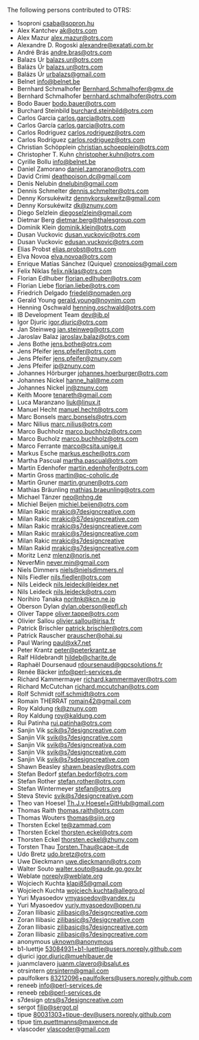 The following persons contributed to OTRS:

* 1soproni <csaba@sopron.hu>
* Alex Kantchev <ak@otrs.com>
* Alex Mazur <alex.mazur@otrs.com>
* Alexandre D. Rogoski <alexandre@exatati.com.br>
* André Brás <andre.bras@otrs.com>
* Balazs Ur <balazs.ur@otrs.com>
* Balázs Úr <balazs.ur@otrs.com>
* Balázs Úr <urbalazs@gmail.com>
* Belnet <info@belnet.be>
* Bernhard Schmalhofer <Bernhard.Schmalhofer@gmx.de>
* Bernhard Schmalhofer <bernhard.schmalhofer@otrs.com>
* Bodo Bauer <bodo.bauer@otrs.com>
* Burchard Steinbild <burchard.steinbild@otrs.com>
* Carlos Garcia <carlos.garcia@otrs.com>
* Carlos García <carlos.garcia@otrs.com>
* Carlos Rodriguez <carlos.rodriguez@otrs.com>
* Carlos Rodríguez <carlos.rodriguez@otrs.com>
* Christian Schöpplein <christian.schoepplein@otrs.com>
* Christopher T. Kuhn <christopher.kuhn@otrs.com>
* Cyrille Bollu <info@belnet.be>
* Daniel Zamorano <daniel.zamorano@otrs.com>
* David Crimi <deathpoison.dc@gmail.com>
* Denis Nelubin <dnelubin@gmail.com>
* Dennis Schmelter <dennis.schmelter@otrs.com>
* Denny Korsukéwitz <dennykorsukewitz@gmail.com>
* Denny Korsukéwitz <dk@znuny.com>
* Diego Selzlein <diegoselzlein@gmail.com>
* Dietmar Berg <dietmar.berg@thalesgroup.com>
* Dominik Klein <dominik.klein@otrs.com>
* Dusan Vuckovic <dusan.vuckovic@otrs.com>
* Dusan Vuckovic <edusan.vuckovic@otrs.com>
* Elias Probst <elias.probst@otrs.com>
* Elva Novoa <elva.novoa@otrs.com>
* Enrique Matías Sánchez (Quique) <cronopios@gmail.com>
* Felix Niklas <felix.niklas@otrs.com>
* Florian Edlhuber <florian.edlhuber@otrs.com>
* Florian Liebe <florian.liebe@otrs.com>
* Friedrich Delgado <friedel@nomaden.org>
* Gerald Young <gerald.young@noynim.com>
* Henning Oschwald <henning.oschwald@otrs.com>
* IB Development Team <dev@ib.pl>
* Igor Djuric <igor.djuric@otrs.com>
* Jan Steinweg <jan.steinweg@otrs.com>
* Jaroslav Balaz <jaroslav.balaz@otrs.com>
* Jens Bothe <jens.bothe@otrs.com>
* Jens Pfeifer <jens.pfeifer@otrs.com>
* Jens Pfeifer <jens.pfeifer@znuny.com>
* Jens Pfeifer <jp@znuny.com>
* Johannes Hörburger <johannes.hoerburger@otrs.com>
* Johannes Nickel <hanne_hal@me.com>
* Johannes Nickel <jn@znuny.com>
* Keith Moore <tenareth@gmail.com>
* Luca Maranzano <liuk@linux.it>
* Manuel Hecht <manuel.hecht@otrs.com>
* Marc Bonsels <marc.bonsels@otrs.com>
* Marc Nilius <marc.nilius@otrs.com>
* Marco Buchholz <marco.buchholz@otrs.com>
* Marco Bucholz <marco.buchholz@otrs.com>
* Marco Ferrante <marco@csita.unige.it>
* Markus Esche <markus.esche@otrs.com>
* Martha Pascual <martha.pascual@otrs.com>
* Martin Edenhofer <martin.edenhofer@otrs.com>
* Martin Gross <martin@pc-coholic.de>
* Martin Gruner <martin.gruner@otrs.com>
* Mathias Bräunling <mathias.braeunling@otrs.com>
* Michael Tänzer <neo@nhng.de>
* Michiel Beijen <michiel.beijen@otrs.com>
* Milan Rakic <mrakic@7designcreative.com>
* Milan Rakic <mrakic@S7designcreative.com>
* Milan Rakic <mrakic@s7designcreatieve.com>
* Milan Rakic <mrakic@s7designcreative.com>
* Milan Rakic <mrakic@s7designcreative>
* Milan Rakid <mrakic@s7designcreative.com>
* Moritz Lenz <mlenz@noris.net>
* NeverMin <never.min@gmail.com>
* Niels Dimmers <niels@nielsdimmers.nl>
* Nils Fiedler <nils.fiedler@otrs.com>
* Nils Leideck <nils.leideck@leidex.net>
* Nils Leideck <nils.leideck@otrs.com>
* Norihiro Tanaka <noritnk@kcn.ne.jp>
* Oberson Dylan <dylan.oberson@epfl.ch>
* Oliver Tappe <oliver.tappe@otrs.com>
* Olivier Sallou <olivier.sallou@irisa.fr>
* Patrick Brischler <patrick.brischler@otrs.com>
* Patrick Rauscher <prauscher@ohai.su>
* Paul Waring <paul@xk7.net>
* Peter Krantz <peter@peterkrantz.se>
* Ralf Hildebrandt <hildeb@charite.de>
* Raphaël Doursenaud <rdoursenaud@gpcsolutions.fr>
* Renée Bäcker <info@perl-services.de>
* Richard Kammermayer <richard.kammermayer@otrs.com>
* Richard McCutchan <richard.mccutchan@otrs.com>
* Rolf Schmidt <rolf.schmidt@otrs.com>
* Romain THERRAT <romain42@gmail.com>
* Roy Kaldung <rk@znuny.com>
* Roy Kaldung <roy@kaldung.com>
* Rui Patinha <rui.patinha@otrs.com>
* Sanjin Vik <scik@s7designcreative.com>
* Sanjin Vik <svik@s7designcrative.com>
* Sanjin Vik <svik@s7designcreativa.com>
* Sanjin Vik <svik@s7designcreative.com>
* Sanjin Vik <svik@s7sdesigncreative.com>
* Shawn Beasley <shawn.beasley@otrs.com>
* Stefan Bedorf <stefan.bedorf@otrs.com>
* Stefan Rother <stefan.rother@otrs.com>
* Stefan Wintermeyer <stefan@otrs.org>
* Steva Stevic <svik@s7designcreative.com>
* Theo van Hoesel <Th.J.v.Hoesel+GitHub@gmail.com>
* Thomas Raith <thomas.raith@otrs.com>
* Thomas Wouters <thomas@sijn.org>
* Thorsten Eckel <te@zammad.com>
* Thorsten Eckel <thorsten.eckel@otrs.com>
* Thorsten Eckel <thorsten.eckel@zhuny.com>
* Torsten Thau <Torsten.Thau@cape-it.de>
* Udo Bretz <udo.bretz@otrs.com>
* Uwe Dieckmann <uwe.dieckmann@otrs.com>
* Walter Souto <walter.souto@saude.go.gov.br>
* Weblate <noreply@weblate.org>
* Wojciech Kuchta <klapi85@gmail.com>
* Wojciech Kuchta <wojciech.kuchta@allegro.pl>
* Yuri Myasoedov <ymyasoedov@yandex.ru>
* Yuri Myasoedov <yuriy.myasoedov@open.ru>
* Zoran Ilibasic <zilibasic@s7deisgncreative.com>
* Zoran Ilibasic <zilibasic@s7desigcreative.com>
* Zoran Ilibasic <zilibasic@s7designcreative.com>
* Zoran Ilibasic <zilibasic@s7desingcreative.com>
* anonymous <uknown@anonymous>
* b1-luettje <53084931+b1-luettje@users.noreply.github.com>
* djurici <igor.djuric@muehlbauer.de>
* juanmclavero <juanm.clavero@ibsalut.es>
* otrsintern <otrsintern@gmail.com>
* paulfolkers <83212096+paulfolkers@users.noreply.github.com>
* reneeb <info@perl-services.de>
* reneeb <reb@perl-services.de>
* s7design <otrs@s7designcreative.com>
* sergot <filip@sergot.pl>
* tipue <80031303+tipue-dev@users.noreply.github.com>
* tipue <tim.puettmanns@maxence.de>
* vlascoder <vlascoder@gmail.com>

